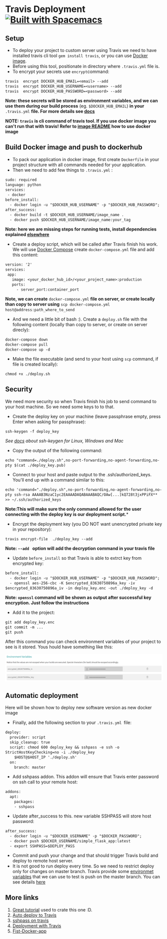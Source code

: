 # Travis Deployment [![Built with Spacemacs](https://cdn.rawgit.com/syl20bnr/spacemacs/442d025779da2f62fc86c2082703697714db6514/assets/spacemacs-badge.svg)](http://spacemacs.org)

## Setup
* To deploy your project to custom server using Travis we need to have installed travis cli tool ```gem install travis```, or you can use [Docker image](https://github.com/MilosSimic/mytravis).
* Before using this tool, positionate in directory where ```.travis.yml``` file is.
* To encrypt your secrets use ```encrypt```command:
```
travis  encrypt DOCKER_HUB_EMAIL=<email> --add
travis  encrypt DOCKER_HUB_USERNAME=<username> --add
travis  encrypt DOCKER_HUB_PASSWORD=<password> --add
``` 
**Note: these secrets will be stored as environment variables, and we can use them during our build process** (eg. ```$DOCKER_HUB_EMAIL```) **in your** ```.travis.yml``` **file. For more details see [docs](https://docs.travis-ci.com/user/encryption-keys/)**

**NOTE: ```travis``` is cli command of travis tool. If you use docker image you can't run that with travis! Refer to [image README](https://github.com/MilosSimic/mytravis) how to use docker image**

## Build Docker image and push to dockerhub
* To pack our application in docker image, first create ```Dockerfile``` in your project structure with all commands needed for your application.
* Then we need to add few things to ```.travis.yml``` :
```
sudo: required
language: python
services:
 - docker
before_install:
  - docker login -u "$DOCKER_HUB_USERNAME" -p "$DOCKER_HUB_PASSWORD";
after_success:
  - docker build -t $DOCKER_HUB_USERNAME/image_name .
  - docker push $DOCKER_HUB_USERNAME/image_name:your_tag
```

**Note: here we are missing steps for running tests, install dependencies explained [elsewhere](CI.md)**

* Create a deploy script, which will be called after Travis finish his work. We will use [Docker Compose](https://docs.docker.com/compose/) create ```docker-compose.yml``` file and add this content:
```
version: '2'
services:
 app:
   image: <your_docker_hub_id>/<your_project_name>:production
   ports: 
     - server_port:container_port
```

**Note, we can create** ```docker-compose.yml``` **file on server, or create locally than copy to server using** ```scp docker-compose.yml host@address:path_where_to_send```

* And we need a little bit of bash :). Create a ```deploy.sh``` file with the following content (locally than copy to server, or create on server direcly):
```
docker-compose down
docker-compose pull
docker-compose up -d
```

* Make the file executable (and send to your host using ```scp``` command, if file is created locally):
```
chmod +x ./deploy.sh
```

## Security
We need more security so when Travis finish his job to send command to your host machine. So we need some keys to to that.

* Create the deploy key on your machine (leave passphrase empty, press Enter when asking for passphrase):
```
ssh-keygen -f deploy_key
```

_See [docs](https://help.github.com/articles/generating-a-new-ssh-key-and-adding-it-to-the-ssh-agent/#platform-mac) about ssh-keygen for Linux, Windows and Mac_

* Copy the output of the following command:
```
echo "command=./deploy.sh",no-port-forwarding,no-agent-forwarding,no-pty $(cat ./deploy_key.pub)
```

* Connect to your host and paste output to the .ssh/authorized_keys. You'll end up with a command similar to this:
```
echo 'command="./deploy.sh",no-port-forwarding,no-agent-forwarding,no-pty ssh-rsa AAAAB3NzaC1yc2EAAAADAQABAAABAQC/OAw[...]kQ728t3jxPPiFX** >> ~/.ssh/authorized_keys
```

**Note:This will make sure the only command allowed for the user connecting with the deploy key is our deployment script.***

* Encrypt the deployment key (you DO NOT want unencrypted private key in your repository):
```
travis encrypt-file  ./deploy_key --add
```

**Note: ```--add ``` option will add the decryption command in your travis file**

* Update ```before_install``` so that Travis is able to extrct key from encrypted key:
```
before_install:
  - docker login -u "$DOCKER_HUB_USERNAME" -p "$DOCKER_HUB_PASSWORD";
  - openssl aes-256-cbc -K $encrypted_83630750896a_key -iv $encrypted_83630750896a_iv -in deploy_key.enc -out ./deploy_key -d
```

**Note: ```openssl``` command will be shown as output after successful key encryption. Just follow the instructions**

* Add it to the project:
```
git add deploy_key.enc
git commit -m ...
git push
```

After this command you can check environment variables of your project to see is it stored. Yous hould have something like this:

![Image of senv](images/senv.png)


## Automatic deployment
Here will be shown how to deploy new software version as new docker image

* Finally, add the following section to your ```.travis.yml ```file:
```
deploy:
  provider: script
  skip_cleanup: true
  script: chmod 600 deploy_key && sshpass -e ssh -o StrictHostKeyChecking=no -i ./deploy_key
    $HOST@$HOST_IP './deploy.sh'
  on:
    branch: master
```

* Add sshpass addon. This addon will ensure that Travis enter password on ssh call to your remote host:
```
addons:
  apt:
    packages:
    - sshpass
```

* Update after_success to this. new variable SSHPASS will store host password:
```
after_success:
  - docker login -u "$DOCKER_USERNAME" -p "$DOCKER_PASSWORD";
  - docker push $DOCKER_USERNAME/simple_flask_app:latest
  - export SSHPASS=$DEPLOY_PASS
```

* Commit and push your change and that should trigger Travis build and deploy to remote host server.
* It is not good to run deploy every time. So we need to restrict deploy only for changes on master branch. Travis provide some [environmet variables](https://docs.travis-ci.com/user/environment-variables/#Default-Environment-Variables) that we can use to test is push on the master branch. You can see details [here](https://stackoverflow.com/questions/27896816/how-to-check-if-master-branch-pushed-with-a-tag-under-travis)

## More links
1) [Great tutorial](https://www.linux.com/learn/automatically-deploy-build-images-travis) used to crate this one :D.
2) [Auto deploy to Travis](https://florianbrinkmann.com/en/3485/deployment-travis-ci/)
3) [sshpass on travis](https://neemzy.org/articles/deploy-to-your-own-server-through-ssh-with-travis-ci)
4) [Deployment with Travis](https://oncletom.io/2016/travis-ssh-deploy/)
5) [Fist-Docker-app](https://github.com/MilosSimic/First-Docker-app/blob/master/.travis.yml)
